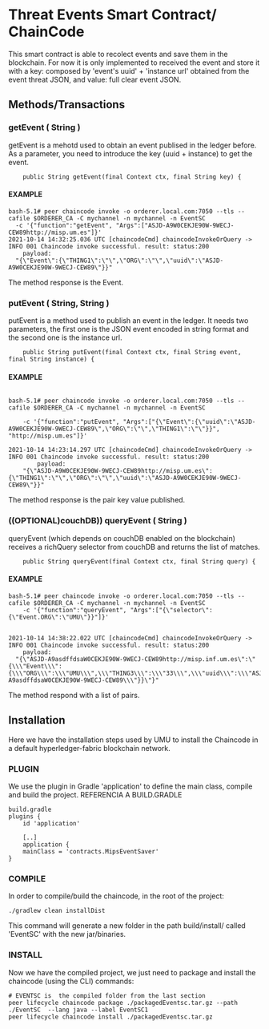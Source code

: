 # Threat Events Smart Contract/ ChainCode
This smart contract is able to recolect events and save them in the blockchain. For now it is only implemented to received the event and store it with a key: composed by 'event's uuid' + 'instance url' obtained from the event threat JSON, and value: full clear event JSON. 

## Methods/Transactions
### getEvent ( String )
getEvent is a mehotd used to obtain an event publised in the ledger before. As a parameter, you need to introduce the key (uuid + instance) to get the event.
```
    public String getEvent(final Context ctx, final String key) {

```
#### EXAMPLE

```
bash-5.1# peer chaincode invoke -o orderer.local.com:7050 --tls --cafile $ORDERER_CA -C mychannel -n mychannel -n EventSC  
  -c '{"function":"getEvent", "Args":["ASJD-A9W0CEKJE90W-9WECJ-CEW89http://misp.um.es"]}'
2021-10-14 14:32:25.036 UTC [chaincodeCmd] chaincodeInvokeOrQuery -> INFO 001 Chaincode invoke successful. result: status:200 
    payload:
  "{\"Event\":{\"THING1\":\"\",\"ORG\":\"\",\"uuid\":\"ASJD-A9W0CEKJE90W-9WECJ-CEW89\"}}"

```
The method response is the Event.

### putEvent ( String, String )
putEvent is a method used to publish an event in the ledger. It needs two parameters, the first one is the JSON event  encoded in string format and the second one is the instance url.
```
    public String putEvent(final Context ctx, final String event, final String instance) {

```
#### EXAMPLE
```

bash-5.1# peer chaincode invoke -o orderer.local.com:7050 --tls --cafile $ORDERER_CA -C mychannel -n mychannel -n EventSC  

    -c '{"function":"putEvent", "Args":["{\"Event\":{\"uuid\":\"ASJD-A9W0CEKJE90W-9WECJ-CEW89\",\"ORG\":\"\",\"THING1\":\"\"}}", "http://misp.um.es"]}'
    
2021-10-14 14:23:14.297 UTC [chaincodeCmd] chaincodeInvokeOrQuery -> INFO 001 Chaincode invoke successful. result: status:200 
        payload:
    "{\"ASJD-A9W0CEKJE90W-9WECJ-CEW89http://misp.um.es\":{\"THING1\":\"\",\"ORG\":\"\",\"uuid\":\"ASJD-A9W0CEKJE90W-9WECJ-CEW89\"}}"

```
The method response is  the pair key value published.

### ((OPTIONAL)couchDB)) queryEvent ( String )
queryEvent (which depends on couchDB enabled on the blockchain) receives a richQuery selector from couchDB and returns the list of matches.
```
    public String queryEvent(final Context ctx, final String query) {
```
#### EXAMPLE
```
bash-5.1# peer chaincode invoke -o orderer.local.com:7050 --tls --cafile $ORDERER_CA -C mychannel -n mychannel -n EventSC  
    -c '{"function":"queryEvent", "Args":["{\"selector\":{\"Event.ORG\":\"UMU\"}}"]}'


2021-10-14 14:38:22.022 UTC [chaincodeCmd] chaincodeInvokeOrQuery -> INFO 001 Chaincode invoke successful. result: status:200 
    payload:
  "{\"ASJD-A9asdffdsaW0CEKJE90W-9WECJ-CEW89http://misp.inf.um.es\":\"{\\\"Event\\\":{\\\"ORG\\\":\\\"UMU\\\",\\\"THING3\\\":\\\"33\\\",\\\"uuid\\\":\\\"ASJD-A9asdffdsaW0CEKJE90W-9WECJ-CEW89\\\"}}\"}"
```
The method respond with a list of pairs.

## Installation
Here we have the installation steps used by UMU to install the Chaincode in a default hyperledger-fabric blockchain network.
### PLUGIN
We use the plugin in Gradle 'application' to define the main class, compile and build the project.
 REFERENCIA A BUILD.GRADLE
```
build.gradle
plugins {
    id 'application'

    [..]
    application {
    mainClass = 'contracts.MipsEventSaver'
}
```
### COMPILE
In order to compile/build the chaincode, in the root of the project:
```
./gradlew clean installDist 
```
This command will generate a new folder in the path build/install/ called 'EventSC' with the new jar/binaries.
### INSTALL
Now we have the compiled project, we just need to package and install the chaincode (using the CLI) commands:
```
# EVENTSC is  the compiled folder from the last section
peer lifecycle chaincode package ./packagedEventsc.tar.gz --path  ./EventSC  --lang java --label EventSC1
peer lifecycle chaincode install ./packagedEventsc.tar.gz
```
